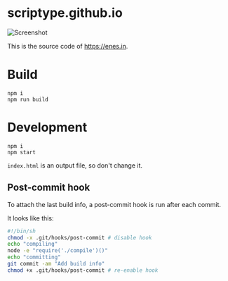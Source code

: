# scriptype.github.io

![Screenshot](screenshot.png)

This is the source code of https://enes.in.

# Build

```
npm i
npm run build
```

# Development

```
npm i
npm start
```

`index.html` is an output file, so don't change it.

## Post-commit hook

To attach the last build info, a post-commit hook is run after each commit.

It looks like this:

```sh
#!/bin/sh
chmod -x .git/hooks/post-commit # disable hook
echo "compiling"
node -e "require('./compile')()"
echo "committing"
git commit -am "Add build info"
chmod +x .git/hooks/post-commit # re-enable hook
```
